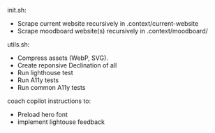 init.sh:

- Scrape current website recursively in .context/current-website
- Scrape moodboard website(s) recursively in .context/moodboard/<site-name>

utils.sh:

- Compress assets (WebP, SVG).
- Create reponsive Declination of all
- Run lighthouse test
- Run A11y tests
- Run common A11y tests

coach copilot instructions to:

- Preload hero font
- implement lightouse feedback